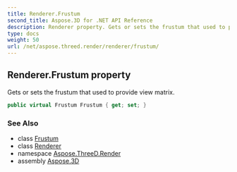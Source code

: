 ```yaml
---
title: Renderer.Frustum
second_title: Aspose.3D for .NET API Reference
description: Renderer property. Gets or sets the frustum that used to provide view matrix
type: docs
weight: 50
url: /net/aspose.threed.render/renderer/frustum/
---
```

## Renderer.Frustum property

Gets or sets the frustum that used to provide view matrix.

```csharp
public virtual Frustum Frustum { get; set; }
```

### See Also

* class [Frustum](../../../aspose.threed.entities/frustum/)
* class [Renderer](../)
* namespace [Aspose.ThreeD.Render](../../../aspose.threed.render/)
* assembly [Aspose.3D](../../../)


